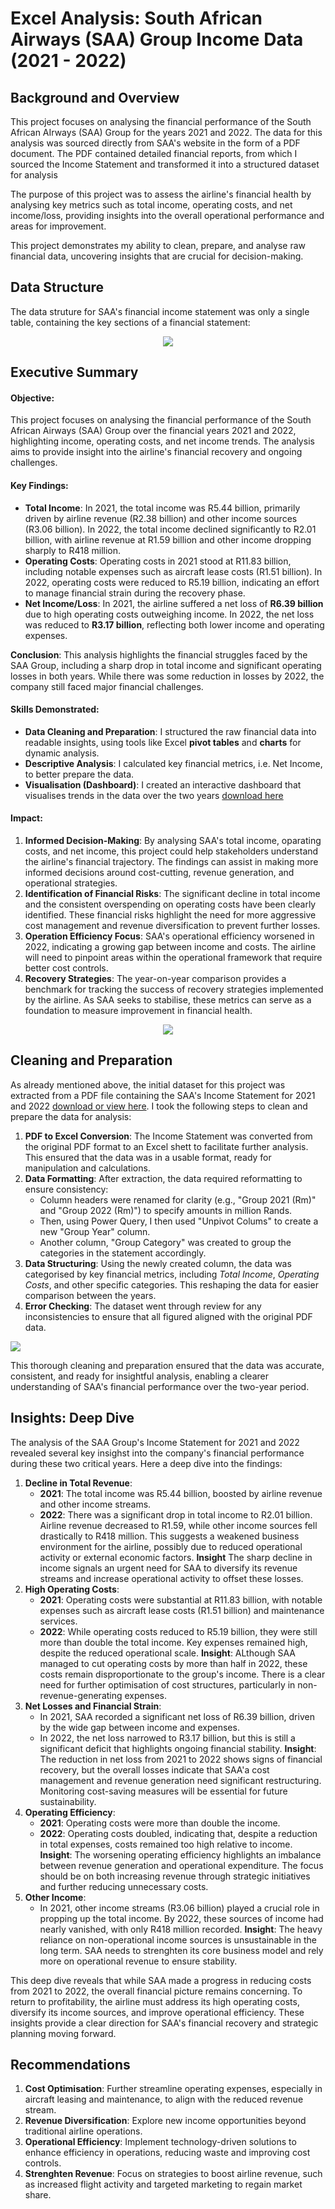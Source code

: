# Excel Analysis: South African Airways (SAA) Group Income Data (2021 - 2022)

## Background and Overview
This project focuses on analysing the financial performance of the South African AIrways (SAA) Group for the years 2021 and 2022. The data for this analysis was sourced directly from SAA's website in the form of a PDF document. The PDF contained detailed financial reports, from which I sourced the Income Statement and transformed it into a structured dataset for analysis

The purpose of this project was to assess the airline's financial health by analysing key metrics such as total income, operating costs, and net income/loss, providing insights into the overall operational performance and areas for improvement.

This project demonstrates my ability to clean, prepare, and analyse raw financial data, uncovering insights that are crucial for decision-making.

## Data Structure
The data struture for SAA's financial income statement was only a single table, containing the key sections of a financial statement:

<p align="center">
<img src="Data Structure.png">
</p>

## Executive Summary
#### Objective:
This project focuses on analysing the financial performance of the South African Airways (SAA) Group over the financial years 2021 and 2022, highlighting income, operating costs, and net income trends. The analysis aims to provide insight into the airline's financial recovery and ongoing challenges.

#### Key Findings:
- **Total Income**:
  In 2021, the total income was R5.44 billion, primarily driven by airline revenue (R2.38 billion) and other income sources (R3.06 billion).
  In 2022, the total income declined significantly to R2.01 billion, with airline revenue at R1.59 billion and other income dropping sharply to R418 million.
- **Operating Costs**:
  Operating costs in 2021 stood at R11.83 billion, including notable expenses such as aircraft lease costs (R1.51 billion).
  In 2022, operating costs were reduced to R5.19 billion, indicating an effort to manage financial strain during the recovery phase.
- **Net Income/Loss**:
  In 2021, the airline suffered a net loss of **R6.39 billion** due to high operating costs outweighing income.
  In 2022, the net loss was reduced to **R3.17 billion**, reflecting both lower income and operating expenses.

**Conclusion**: This analysis highlights the financial struggles faced by the SAA Group, including a sharp drop in total income and significant operating losses in both years.
While there was some reduction in losses by 2022, the company still faced major financial challenges.

#### Skills Demonstrated:
- **Data Cleaning and Preparation**: I structured the raw financial data into readable insights, using tools like Excel **pivot tables** and **charts** for dynamic analysis.
- **Descriptive Analysis**: I calculated key financial metrics, i.e. Net Income, to better prepare the data.
- **Visualisation (Dashboard)**: I created an interactive dashboard that visualises trends in the data over the two years [download here](https://github.com/Xola-lab/Excel-Analysis-of-SAA-Group/blob/main/SAA%20Income%20Data%20(2021%20-%202022).xlsx)

#### Impact:
1. **Informed Decision-Making**: By analysing SAA's total income, oparating costs, and net income, this project could help stakeholders understand the airline's financial
trajectory. The findings can assist in making more informed decisions around cost-cutting, revenue generation, and operational strategies.
2. **Identification of Financial Risks**: The significant decline in total income and the consistent overspending on operating costs have been clearly identified. These
financial risks highlight the need for more aggressive cost management and revenue diversification to prevent further losses.
3. **Operation Efficiency Focus**: SAA's operational efficiency worsened in 2022, indicating a growing gap between income and costs. The airline will need to pinpoint
areas within the operational framework that require better cost controls.
4. **Recovery Strategies**: The year-on-year comparison provides a benchmark for tracking the success of recovery strategies implemented by the airline. As SAA seeks to
stabilise, these metrics can serve as a foundation to measure improvement in financial health.

<p align="center">
<img src="DASHBOARD SAA.png">
</p>

## Cleaning and Preparation
As already mentioned above, the initial dataset for this project was extracted from a PDF file containing the SAA's Income Statement for 2021 and 2022 [download or view here](https://github.com/Xola-lab/Excel-Analysis-of-SAA-Group/blob/main/2022-south-african-airways-(saa)-annual-report.pdf). I took the following steps to clean and prepare the data for analysis:

1. **PDF to Excel Conversion**: The Income Statement was converted from the original PDF format to an Excel shett to facilitate further analysis. This ensured that the data was in a usable format, ready for manipulation and calculations.
2. **Data Formatting**: After extraction, the data required reformatting to ensure consistency:
   - Column headers were renamed for clarity (e.g., "Group 2021 (Rm)" and "Group 2022 (Rm)") to specify amounts in million Rands.
   - Then, using Power Query, I then used "Unpivot Colums" to create a new "Group Year" column.
   - Another column, "Group Category" was created to group the categories in the statement accordingly.
3. **Data Structuring**: Using the newly created column, the data was categorised by key financial metrics, including _Total Income_, _Operating Costs_, and other specific categories. This reshaping the data for easier comparison between the years.
4. **Error Checking**: The dataset went through review for any inconsistencies to ensure that all figured aligned with the original PDF data.

<p><img src="Income Reshaped.png"></p>

This thorough cleaning and preparation ensured that the data was accurate, consistent, and ready for insightful analysis, enabling a clearer understanding of SAA's financial performance over the two-year period.

## Insights: Deep Dive
The analysis of the SAA Group's Income Statement for 2021 and 2022 revealed several key insighst into the company's financial performance during these two critical years. Here a deep dive into the findings:

1. **Decline in Total Revenue**:
   - **2021**: The total income was R5.44 billion, boosted by airline revenue and other income streams.
   - **2022**: There was a significant drop in total income to R2.01 billion. Airline revenue decreased to R1.59, while other income sources fell drastically to R418 million. This suggests a weakened business environment for the airline, possibly due to reduced operational activity or external economic factors.
**Insight** The sharp decline in income signals an urgent need for SAA to diversify its revenue streams and increase operational activity to offset these losses.
2. **High Operating Costs**:
   - **2021**: Operating costs were substantial at R11.83 billion, with notable expenses such as aircraft lease costs (R1.51 billion) and maintenance services.
   - **2022**: While operating costs reduced to R5.19 billion, they were still more than double the total income. Key expenses remained high, despite the reduced operational scale.
**Insight**: ALthough SAA managed to cut operating costs by more than half in 2022, these costs remain disproportionate to the group's income. There is a clear need for further optimisation of cost structures, particularly in non-revenue-generating expenses.
3. **Net Losses and Financial Strain**:
   - In 2021, SAA recorded a significant net loss of R6.39 billion, driven by the wide gap between income and expenses.
   - In 2022, the net loss narrowed to R3.17 billion, but this is still a significant deficit that highlights ongoing financial stability.
**Insight**: The reduction in net loss from 2021 to 2022 shows signs of financial recovery, but the overall losses indicate that SAA'a cost management and revenue generation need significant restructuring. Monitoring cost-saving measures will be essential for future sustainability.
4. **Operating Efficiency**:
   - **2021**: Operating costs were more than double the income.
   - **2022**: Operating costs doubled, indicating that, despite a reduction in total expenses, costs remained too high relative to income.
**Insight**: The worsening operating efficiency highlights an imbalance between revenue generation and operational expenditure. The focus should be on both increasing revenue through strategic initiatives and further reducing unnecessary costs.
5. **Other Income**:
   - In 2021, other income streams (R3.06 billion) played a crucial role in propping up the total income. By 2022, these sources of income had nearly vanished, with only R418 million recorded.
**Insight**: The heavy reliance on non-operational income sources is unsustainable in the long term. SAA needs to strenghten its core business model and rely more on operational revenue to ensure stability.

This deep dive reveals that while SAA made a progress in reducing costs from 2021 to 2022, the overall financial picture remains concerning. To return to profitability, the airline must address its high operating costs, diversify its income sources, and improve operational efficiency. These insights provide a clear direction for SAA's financial recovery and strategic planning moving forward.

## Recommendations
1. **Cost Optimisation**: Further streamline operating expenses, especially in aircraft leasing and maintenance, to align with the reduced revenue stream.
2. **Revenue Diversification**: Explore new income opportunities beyond traditional airline operations.
3. **Operational Efficiency**: Implement technology-driven solutions to enhance efficiency in operations, reducing waste and improving cost controls.
4. **Strenghten Revenue**: Focus on strategies to boost airline revenue, such as increased flight activity and targeted marketing to regain market share.


